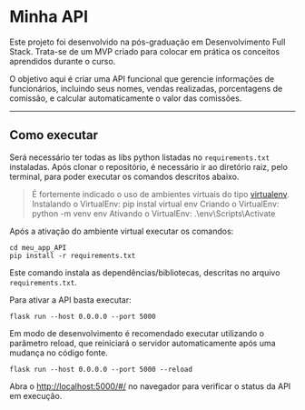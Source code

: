 # Minha API

Este projeto foi desenvolvido na pós-graduação em Desenvolvimento Full Stack. Trata-se de um MVP criado para colocar em prática os conceitos aprendidos durante o curso.

O objetivo aqui é criar uma API funcional que gerencie informações de funcionários, incluindo seus nomes, vendas realizadas, porcentagens de comissão, e calcular automaticamente o valor das comissões.

---
## Como executar 


Será necessário ter todas as libs python listadas no `requirements.txt` instaladas.
Após clonar o repositório, é necessário ir ao diretório raiz, pelo terminal, para poder executar os comandos descritos abaixo.

> É fortemente indicado o uso de ambientes virtuais do tipo [virtualenv](https://virtualenv.pypa.io/en/latest/installation.html). 
> Instalando o VirtualEnv: pip instal virtual env 
> Criando o VirtualEnv: python -m venv env 
> Ativando o VirtualEnv: .\env\Scripts\Activate

Após a ativação do ambiente virtual executar os comandos:

```
cd meu_app_API
pip install -r requirements.txt
```

Este comando instala as dependências/bibliotecas, descritas no arquivo `requirements.txt`.

Para ativar a API basta executar:

```
flask run --host 0.0.0.0 --port 5000
```

Em modo de desenvolvimento é recomendado executar utilizando o parâmetro reload, que reiniciará o servidor
automaticamente após uma mudança no código fonte. 

```
flask run --host 0.0.0.0 --port 5000 --reload
```

Abra o [http://localhost:5000/#/](http://localhost:5000/#/) no navegador para verificar o status da API em execução.
